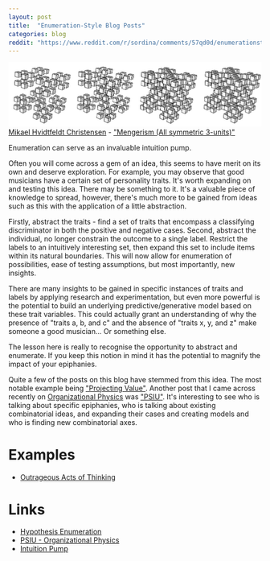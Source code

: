 ```yaml
---
layout: post
title:  "Enumeration-Style Blog Posts"
categories: blog
reddit: "https://www.reddit.com/r/sordina/comments/57qd0d/enumerationstyle_blog_posts_bows_and_arrows/"
---
```


<p class="attribution">
	<img src="/images/enumeration-blog/Mengerism.png" class="image fit" />
	<a href="https://www.flickr.com/photos/syntopia/">Mikael Hvidtfeldt Christensen</a> -
	<a href="https://www.flickr.com/photos/syntopia/3199111727/in/photolist-5SGhsK-pdna1R-amfCst-av7vTV-auVZtm-av7uUx-62rbfp-auVZH1-av7sHa-ava8hu-avacg7-av7vMZ-av7uaP-ava8Ms-av7rJ6-av7rST-av7uBD-ava9i9-av7up2-avaao9-auTmnc-ava9Mq-av7u3x-4yn8pQ-av7v6Z-ava8Vh-av7vwH-rn2Vck-avaawJ-av7vpi-avabD3-avaaWS-av7tnc-avabpA-avabud-avabad-av7uPk-auTkpz-av7rcz-ava9xJ-av7tfF-avabPL-avabVf-av7uHP-av7ssv-5GHKFt-auW3tL-auTmUD-auTmJ6-auW2x1">"Mengerism (All symmetric 3-units)"</a>
</p>

Enumeration can serve as an invaluable intuition pump.

Often you will come across a gem of an idea, this seems to have merit on its own and deserve exploration.
For example, you may observe that good musicians have a certain set of personality traits.
It's worth expanding on and testing this idea. There may be something to it. It's a valuable
piece of knowledge to spread, however, there's much more to be gained from ideas such as this
with the application of a little abstraction.

<!--more-->

Firstly, abstract the traits - find a set of traits that encompass a classifying discriminator
in both the positive and negative cases.  Second, abstract the individual, no
longer constrain the outcome to a single label. Restrict the labels to an intuitively interesting
set, then expand this set to include items within its natural boundaries. This will now allow for
enumeration of possibilities, ease of testing assumptions, but most importantly, new insights.

There are many insights to be gained in specific instances of traits and labels by applying
research and experimentation, but even more powerful is the potential to build an underlying
predictive/generative model based on these trait variables. This could actually grant an
understanding of why the presence of "traits a, b, and c" and the absence of "traits x, y, and z"
make someone a good musician... Or something else.

The lesson here is really to recognise the opportunity to abstract and enumerate. If you keep
this notion in mind it has the potential to magnify the impact of your epiphanies.

Quite a few of the posts on this blog have stemmed from this idea. The most notable
example being ["Projecting Value"](/blog/2016/03/26/1458991156-projecting_value.html).
Another post that I came across recently on
[Organizational Physics](http://organizationalphysics.com/)
was
["PSIU"](http://organizationalphysics.com/2011/11/09/the-four-styles-of-management/).
It's interesting to see who is talking about specific epiphanies, who is talking about
existing combinatorial ideas, and expanding their cases and creating models and who
is finding new combinatorial axes.

# Examples

* [Outrageous Acts of Thinking](https://www.huffingtonpost.com/deborah-berebichez/outrageous-acts-of-thinking_b_8062924.html)


# Links

* [Hypothesis Enumeration](/blog/2016/04/10/1460277272-hypothesis_enumeration.html)
* [PSIU - Organizational Physics](http://organizationalphysics.com/2011/11/09/the-four-styles-of-management/)
* [Intuition Pump](https://en.wikipedia.org/wiki/Intuition_pump)
